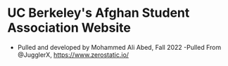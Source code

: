 # UC Berkeley's Afghan Student Association Website 
- Pulled and developed by Mohammed Ali Abed, Fall 2022
-Pulled From @JugglerX, https://www.zerostatic.io/
